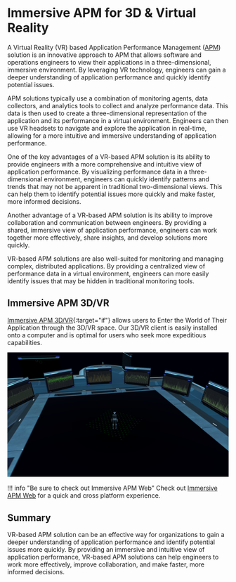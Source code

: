 # Immersive APM for 3D & Virtual Reality

A Virtual Reality (VR) based Application Performance Management ([APM](../../Getting-started/Terms-%26-Concepts/APM/index.md)) solution is an innovative approach to APM that allows software and operations engineers to view their applications in a three-dimensional, immersive environment. By leveraging VR technology, engineers can gain a deeper understanding of application performance and quickly identify potential issues.

APM solutions typically use a combination of monitoring agents, data collectors, and analytics tools to collect and analyze performance data. This data is then used to create a three-dimensional representation of the application and its performance in a virtual environment. Engineers can then use VR headsets to navigate and explore the application in real-time, allowing for a more intuitive and immersive understanding of application performance.

One of the key advantages of a VR-based APM solution is its ability to provide engineers with a more comprehensive and intuitive view of application performance. By visualizing performance data in a three-dimensional environment, engineers can quickly identify patterns and trends that may not be apparent in traditional two-dimensional views. This can help them to identify potential issues more quickly and make faster, more informed decisions.

Another advantage of a VR-based APM solution is its ability to improve collaboration and communication between engineers. By providing a shared, immersive view of application performance, engineers can work together more effectively, share insights, and develop solutions more quickly.

VR-based APM solutions are also well-suited for monitoring and managing complex, distributed applications. By providing a centralized view of performance data in a virtual environment, engineers can more easily identify issues that may be hidden in traditional monitoring tools.

## Immersive APM 3D/VR
[Immersive APM 3D/VR](https://immersivefusion.com/3D){:target="if"} allows users to Enter the World of Their Application through the 3D/VR space. Our 3D/VR client is easily installed onto a computer and is optimal for users who seek more expeditious capabilities.

![3D/VR Introduction](img/3dclientintro.png)

!!! info "Be sure to check out Immersive APM Web"
    Check out [Immersive APM Web](../Web/index.md) for a quick and cross platform experience.

<!-- <a href="//azure.iapm.app" title="Immersive APM (Azure)" class="md-button md-button--primary">Login into Immersive APM with Entra ID</a> -->

## Summary
VR-based APM solution can be an effective way for organizations to gain a deeper understanding of application performance and identify potential issues more quickly. By providing an immersive and intuitive view of application performance, VR-based APM solutions can help engineers to work more effectively, improve collaboration, and make faster, more informed decisions.